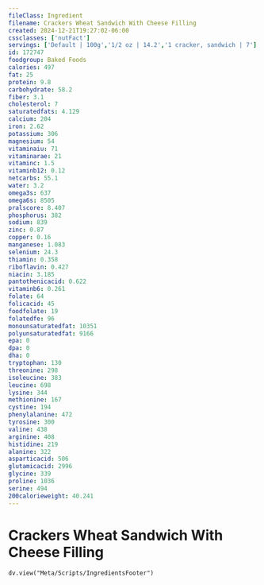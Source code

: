 ```yaml
---
fileClass: Ingredient
filename: Crackers Wheat Sandwich With Cheese Filling
created: 2024-12-21T19:27:02-06:00
cssclasses: ['nutFact']
servings: ['Default | 100g','1/2 oz | 14.2','1 cracker, sandwich | 7']
id: 172747
foodgroup: Baked Foods
calories: 497
fat: 25
protein: 9.8
carbohydrate: 58.2
fiber: 3.1
cholesterol: 7
saturatedfats: 4.129
calcium: 204
iron: 2.62
potassium: 306
magnesium: 54
vitaminaiu: 71
vitaminarae: 21
vitaminc: 1.5
vitaminb12: 0.12
netcarbs: 55.1
water: 3.2
omega3s: 637
omega6s: 8505
pralscore: 8.407
phosphorus: 382
sodium: 839
zinc: 0.87
copper: 0.16
manganese: 1.083
selenium: 24.3
thiamin: 0.358
riboflavin: 0.427
niacin: 3.185
pantothenicacid: 0.622
vitaminb6: 0.261
folate: 64
folicacid: 45
foodfolate: 19
folatedfe: 96
monounsaturatedfat: 10351
polyunsaturatedfat: 9166
epa: 0
dpa: 0
dha: 0
tryptophan: 130
threonine: 298
isoleucine: 383
leucine: 698
lysine: 344
methionine: 167
cystine: 194
phenylalanine: 472
tyrosine: 300
valine: 438
arginine: 408
histidine: 219
alanine: 322
asparticacid: 506
glutamicacid: 2996
glycine: 339
proline: 1036
serine: 494
200calorieweight: 40.241
---
```


# Crackers Wheat Sandwich With Cheese Filling

```dataviewjs
dv.view("Meta/Scripts/IngredientsFooter")
```